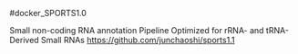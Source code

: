 #docker_SPORTS1.0

Small non-coding RNA annotation Pipeline Optimized for rRNA- and tRNA-Derived Small RNAs
https://github.com/junchaoshi/sports1.1
